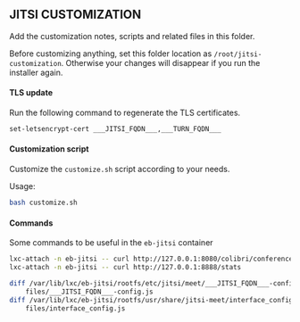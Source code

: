 ## JITSI CUSTOMIZATION

Add the customization notes, scripts and related files in this folder.

Before customizing anything, set this folder location as
`/root/jitsi-customization`.  Otherwise your changes will disappear if you run
the installer again.

#### TLS update

Run the following command to regenerate the TLS certificates.

```bash
set-letsencrypt-cert ___JITSI_FQDN___,___TURN_FQDN___
```

#### Customization script

Customize the `customize.sh` script according to your needs.

Usage:

```bash
bash customize.sh
```

#### Commands

Some commands to be useful in the `eb-jitsi` container

```bash
lxc-attach -n eb-jitsi -- curl http://127.0.0.1:8080/colibri/conferences
lxc-attach -n eb-jitsi -- curl http://127.0.0.1:8888/stats
```

```bash
diff /var/lib/lxc/eb-jitsi/rootfs/etc/jitsi/meet/___JITSI_FQDN___-config.js \
    files/___JITSI_FQDN___-config.js
diff /var/lib/lxc/eb-jitsi/rootfs/usr/share/jitsi-meet/interface_config.js \
    files/interface_config.js
```

